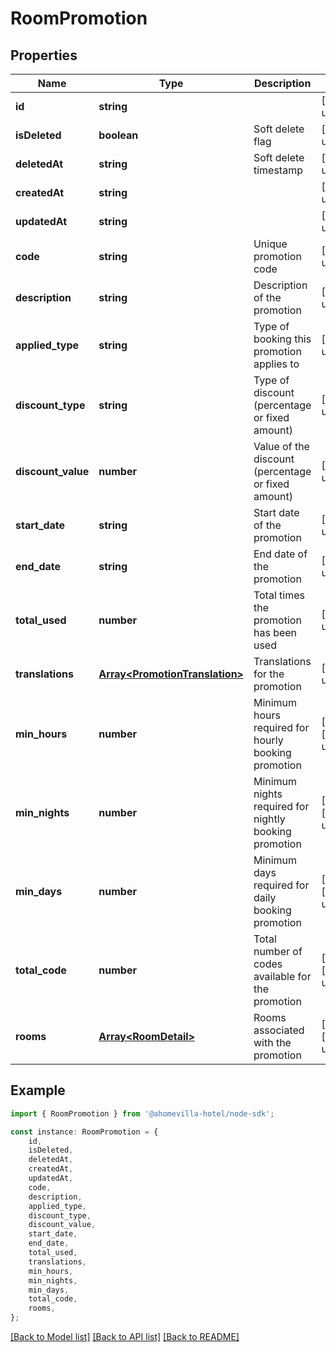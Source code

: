 # RoomPromotion


## Properties

Name | Type | Description | Notes
------------ | ------------- | ------------- | -------------
**id** | **string** |  | [default to undefined]
**isDeleted** | **boolean** | Soft delete flag | [default to undefined]
**deletedAt** | **string** | Soft delete timestamp | [default to undefined]
**createdAt** | **string** |  | [default to undefined]
**updatedAt** | **string** |  | [default to undefined]
**code** | **string** | Unique promotion code | [default to undefined]
**description** | **string** | Description of the promotion | [default to undefined]
**applied_type** | **string** | Type of booking this promotion applies to | [default to undefined]
**discount_type** | **string** | Type of discount (percentage or fixed amount) | [default to undefined]
**discount_value** | **number** | Value of the discount (percentage or fixed amount) | [default to undefined]
**start_date** | **string** | Start date of the promotion | [default to undefined]
**end_date** | **string** | End date of the promotion | [default to undefined]
**total_used** | **number** | Total times the promotion has been used | [default to undefined]
**translations** | [**Array&lt;PromotionTranslation&gt;**](PromotionTranslation.md) | Translations for the promotion | [default to undefined]
**min_hours** | **number** | Minimum hours required for hourly booking promotion | [optional] [default to undefined]
**min_nights** | **number** | Minimum nights required for nightly booking promotion | [optional] [default to undefined]
**min_days** | **number** | Minimum days required for daily booking promotion | [optional] [default to undefined]
**total_code** | **number** | Total number of codes available for the promotion | [optional] [default to undefined]
**rooms** | [**Array&lt;RoomDetail&gt;**](RoomDetail.md) | Rooms associated with the promotion | [optional] [default to undefined]

## Example

```typescript
import { RoomPromotion } from '@ahomevilla-hotel/node-sdk';

const instance: RoomPromotion = {
    id,
    isDeleted,
    deletedAt,
    createdAt,
    updatedAt,
    code,
    description,
    applied_type,
    discount_type,
    discount_value,
    start_date,
    end_date,
    total_used,
    translations,
    min_hours,
    min_nights,
    min_days,
    total_code,
    rooms,
};
```

[[Back to Model list]](../README.md#documentation-for-models) [[Back to API list]](../README.md#documentation-for-api-endpoints) [[Back to README]](../README.md)
